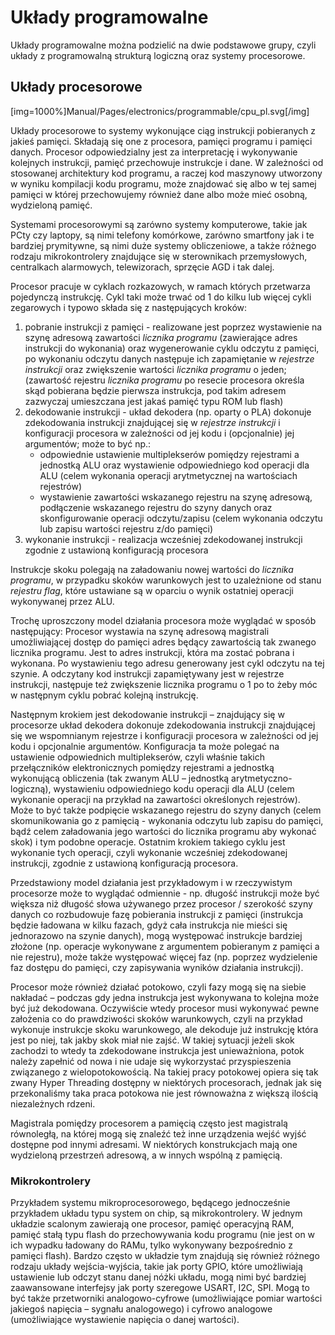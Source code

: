 <!--
SPDX-FileCopyrightText: Robert Ryszard Paciorek <rrp@opcode.eu.org>
SPDX-License-Identifier: MIT

editing note: VIP
-->

Układy programowalne
====================

Układy programowalne można podzielić na dwie podstawowe grupy, czyli układy z programowalną strukturą logiczną oraz systemy procesorowe.

## Układy procesorowe

[img=1000%]Manual/Pages/electronics/programmable/cpu_pl.svg[/img]

Układy procesorowe to systemy wykonujące ciąg instrukcji pobieranych z jakieś pamięci. Składają się one z procesora, pamięci programu i pamięci danych. Procesor odpowiedzialny jest za interpretację i wykonywanie kolejnych instrukcji, pamięć przechowuje instrukcje i dane. W zależności od stosowanej architektury kod programu, a raczej kod maszynowy utworzony w wyniku kompilacji kodu programu, może znajdować się albo w tej samej pamięci w której przechowujemy również dane albo może mieć osobną, wydzieloną pamięć.

Systemami procesorowymi są zarówno systemy komputerowe, takie jak PCty czy laptopy, są nimi telefony komórkowe, zarówno smartfony jak i te bardziej prymitywne, są nimi duże systemy obliczeniowe, a także różnego rodzaju mikrokontrolery znajdujące się w sterownikach przemysłowych, centralkach alarmowych, telewizorach, sprzęcie AGD i tak dalej.

Procesor pracuje w cyklach rozkazowych, w ramach których przetwarza pojedynczą instrukcję. Cykl taki może trwać od 1 do kilku lub więcej cykli zegarowych i typowo składa się z następujących kroków:

1. pobranie instrukcji z pamięci - realizowane jest poprzez wystawienie na szynę adresową zawartości *licznika programu* (zawierające adres instrukcji do wykonania) oraz wygenerowanie cyklu odczytu z pamięci, po wykonaniu odczytu danych następuje ich zapamiętanie w *rejestrze instrukcji* oraz zwiększenie wartości *licznika programu* o jeden; (zawartość rejestru *licznika programu* po resecie procesora określa skąd pobierana będzie pierwsza instrukcja, pod takim adresem zazwyczaj umieszczana jest jakaś pamięć typu ROM lub flash)
2. dekodowanie instrukcji - układ dekodera (np. oparty o PLA) dokonuje zdekodowania instrukcji znajdującej się w *rejestrze instrukcji* i konfiguracji procesora w zależności od jej kodu i (opcjonalnie) jej argumentów; może to być np.:
	* odpowiednie ustawienie multiplekserów pomiędzy rejestrami a jednostką ALU oraz wystawienie odpowiedniego kod operacji dla ALU (celem wykonania operacji arytmetycznej na wartościach rejestrów)
	* wystawienie zawartości wskazanego rejestru na szynę adresową, podłączenie wskazanego rejestru do szyny danych oraz skonfigurowanie operacji odczytu/zapisu (celem wykonania odczytu lub zapisu wartości rejestru z/do pamięci)
3. wykonanie instrukcji - realizacja wcześniej zdekodowanej instrukcji zgodnie z ustawioną konfiguracją procesora

Instrukcje skoku polegają na załadowaniu nowej wartości do *licznika programu*, w przypadku skoków warunkowych jest to uzależnione od stanu *rejestru flag*, które ustawiane są w oparciu o wynik ostatniej operacji wykonywanej przez ALU.

Trochę uproszczony model działania procesora może wyglądać w sposób następujący: Procesor wystawia na szynę adresową magistrali umożliwiającej dostęp do pamięci adres będący zawartością tak zwanego licznika programu. Jest to adres instrukcji, która ma zostać pobrana i wykonana. Po wystawieniu tego adresu generowany jest cykl odczytu na tej szynie. A odczytany kod instrukcji zapamiętywany jest w rejestrze instrukcji, następuje też zwiększenie licznika programu o 1 po to żeby móc w następnym cyklu pobrać kolejną instrukcję.
	
Następnym krokiem jest dekodowanie instrukcji – znajdujący się w procesorze układ dekodera dokonuje zdekodowania instrukcji znajdującej się we wspomnianym rejestrze i konfiguracji procesora w zależności od jej kodu i opcjonalnie argumentów. Konfiguracja ta może polegać na ustawienie odpowiednich multiplekserów, czyli właśnie takich przełączników elektronicznych pomiędzy rejestrami a jednostką wykonującą obliczenia (tak zwanym ALU – jednostką arytmetyczno-logiczną), wystawieniu odpowiedniego kodu operacji dla ALU (celem wykonanie operacji na przykład na zawartości określonych rejestrów). Może to być także podpięcie wskazanego rejestru do szyny danych (celem skomunikowania go z pamięcią - wykonania odczytu lub zapisu do pamięci, bądź celem załadowania jego wartości do licznika programu aby wykonać skok) i tym podobne operacje. Ostatnim krokiem takiego cyklu jest wykonanie tych operacji, czyli wykonanie wcześniej zdekodowanej instrukcji, zgodnie z ustawioną konfiguracją procesora.

Przedstawiony model działania jest przykładowym i w rzeczywistym procesorze może to wyglądać odmiennie - np. długość instrukcji może być większa niż długość słowa używanego przez procesor / szerokość szyny danych co rozbudowuje fazę pobierania instrukcji z pamięci (instrukcja będzie ładowana w kilku fazach, gdyż cała instrukcja nie mieści się jednorazowo na szynie danych), mogą występować instrukcje bardziej złożone (np. operacje wykonywane z argumentem pobieranym z pamięci a nie rejestru), może także występować więcej faz (np. poprzez wydzielenie faz dostępu do pamięci, czy zapisywania wyników działania instrukcji).

Procesor może również działać potokowo, czyli fazy mogą się na siebie nakładać – podczas gdy jedna instrukcja jest wykonywana to kolejna może być już dekodowana. Oczywiście wtedy procesor musi wykonywać pewne założenia co do prawdziwości skoków warunkowych, czyli na przykład wykonuje instrukcje skoku warunkowego, ale dekoduje już instrukcję która jest po niej, tak jakby skok miał nie zajść. W takiej sytuacji jeżeli skok zachodzi to wtedy ta zdekodowane instrukcja jest unieważniona, potok należy zapełnić od nowa i nie udaje się wykorzystać przyspieszenia związanego z wielopotokowością. Na takiej pracy potokowej opiera się tak zwany Hyper Threading dostępny w niektórych procesorach, jednak jak się przekonaliśmy taka praca potokowa nie jest równoważna z większą ilością niezależnych rdzeni.

Magistrala pomiędzy procesorem a pamięcią często jest magistralą równoległą, na której mogą się znaleźć też inne urządzenia wejść wyjść dostępne pod innymi adresami. W niektórych konstrukcjach mają one wydzieloną przestrzeń adresową, a w innych wspólną z pamięcią.

### Mikrokontrolery

Przykładem systemu mikroprocesorowego, będącego jednocześnie przykładem układu typu system on chip, są mikrokontrolery. W jednym układzie scalonym zawierają one procesor, pamięć operacyjną RAM, pamięć stałą typu flash do przechowywania kodu programu (nie jest on w ich wypadku ładowany do RAMu, tylko wykonywany bezpośrednio z pamięci flash). Bardzo często w układzie tym znajdują się również różnego rodzaju układy wejścia-wyjścia, takie jak porty GPIO, które umożliwiają ustawienie lub odczyt stanu danej nóżki układu, mogą nimi być bardziej zaawansowane interfejsy jak porty szeregowe USART, I2C, SPI. Mogą to być także przetworniki analogowo-cyfrowe (umożliwiające pomiar wartości jakiegoś napięcia – sygnału analogowego) i cyfrowo analogowe (umożliwiające wystawienie napięcia o danej wartości).
